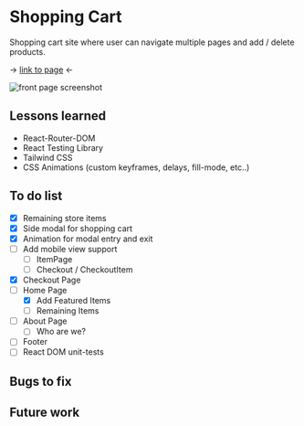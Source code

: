 # Shopping Cart

Shopping cart site where user can navigate multiple pages and add / delete products.

-> <a href="https://sumedh-inamdar.github.io/shopping-cart/">link to page</a> <-

![front page screenshot](./src/assets/shoppingCartScreenshot.png)

## Lessons learned

- React-Router-DOM
- React Testing Library
- Tailwind CSS
- CSS Animations (custom keyframes, delays, fill-mode, etc..)

## To do list
- [x] Remaining store items
- [x] Side modal for shopping cart
- [x] Animation for modal entry and exit
- [ ] Add mobile view support
    - [ ] ItemPage
    - [ ] Checkout / CheckoutItem
- [x] Checkout Page
- [ ] Home Page
    - [x] Add Featured Items
    - [ ] Remaining Items
- [ ] About Page
    - [ ] Who are we?
- [ ] Footer
- [ ] React DOM unit-tests

## Bugs to fix

## Future work
